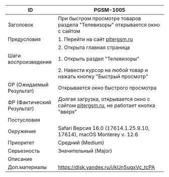 |ID|PGSM-1005|
|---|---|
|Заголовок|При быстром просмотре товаров раздела "Телевизоры" открывается окно с сайтом|
|Предусловия| 1. Перейти на сайт [pitergsm.ru](http://pitergsm.ru/)  |
||2. Открыта главная страница|
|Шаги воспроизведения|1. Открыть раздел "Телевизоры" | 
||2. Навести курсор на любой товар и нажать кнопку "Быстрый просмотр"|
|ОР (Ожидаемый Результат)|Открывается окно быстрого просмотра|
|ФР (Фактический Результат)| Долгая загрузка, открывается окно с сайтом [pitergsm.ru](http://pitergsm.ru/), не работает кнопка "вверх"|
|Постусловия||
|Окружение| Safari Версия 16.0 (17614.1.25.9.10, 17614), macOS Monterey v. 12.6|
|Приоритет| Средний (Medium)|
|Серьезность| Значительный (Major)|
|Описание||
|Доп.материалы|https://disk.yandex.ru/i/kUn5ugxVc_tcPA|
